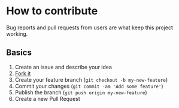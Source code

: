 # How to contribute

Bug reports and pull requests from users are what keep this project working.

## Basics

1. Create an issue and describe your idea
2. [Fork it](https://github.com/mg3994/Chiku_Flutter/fork)
3. Create your feature branch (`git checkout -b my-new-feature`)
4. Commit your changes (`git commit -am 'Add some feature'`)
5. Publish the branch (`git push origin my-new-feature`)
6. Create a new Pull Request